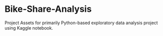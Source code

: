 # Bike-Share-Analysis
Project Assets for primarily Python-based exploratory data analysis project using Kaggle notebook.
